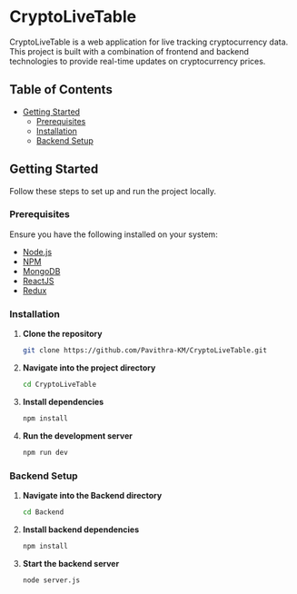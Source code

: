 # CryptoLiveTable

CryptoLiveTable is a web application for live tracking cryptocurrency data. This project is built with a combination of frontend and backend technologies to provide real-time updates on cryptocurrency prices.

## Table of Contents

- [Getting Started](#getting-started)
  - [Prerequisites](#prerequisites)
  - [Installation](#installation)
  - [Backend Setup](#backend-setup)

## Getting Started

Follow these steps to set up and run the project locally.

### Prerequisites

Ensure you have the following installed on your system:
- [Node.js](https://nodejs.org/)
- [NPM](https://www.npmjs.com/)
- [MongoDB](https://www.mongodb.com/)
- [ReactJS](https://react.dev/)
- [Redux](https://react-redux.js.org/)

### Installation

1. **Clone the repository**
   ```sh
   git clone https://github.com/Pavithra-KM/CryptoLiveTable.git
2. **Navigate into the project directory**
   ```sh
   cd CryptoLiveTable
3. **Install dependencies**
   ```sh
   npm install
3. **Run the development server**
   ```sh
   npm run dev

### Backend Setup

1. **Navigate into the Backend directory**
   ```sh
   cd Backend
2. **Install backend dependencies**
   ```sh
   npm install
3. **Start the backend server**
   ```sh
   node server.js

   

